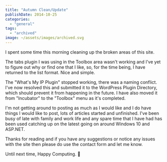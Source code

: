 ```yaml
---
title: "Autumn Clean/Update"
publishDate: 2014-10-25
categories: 
  - "general"
tags: 
  - "archived"
image: ~/assets/images/archived.svg
---
```


I spent some time this morning cleaning up the broken areas of this site.

The tabs plugin I was using in the Toolbox area wasn't working and I've yet to figure out why or find one that I like, so, for the time being, I have returned to the list format. Nice and simple.

The "What's My IP Plugin" stopped working, there was a naming conflict. I've now resolved this and submitted it to the WordPress Plugin Directory, which should prevent it from happening in the future. I have also moved it from "Incubator" to the "Toolbox" menu as it's completed.

I'm not getting around to posting as much as I would like and I do have things I would like to post, lots of articles started and unfinished. I've been busy of late with family and work life and any spare time that I have had has been used catching up on the latest going on around Windows 10 and ASP.NET.

Thanks for reading and if you have any suggestions or notice any issues with the site then please do use the contact form and let me know.

Until next time, Happy Computing. 🙂
